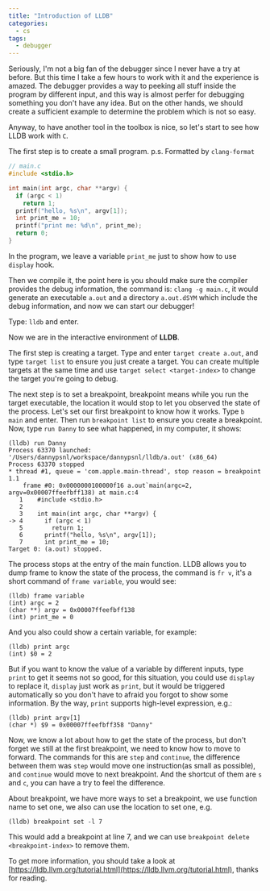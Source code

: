 ```yaml
---
title: "Introduction of LLDB"
categories:
  - cs
tags:
  - debugger
---
```


Seriously, I'm not a big fan of the debugger since I never have a try at before. But this time I take a few hours to work with it and the experience is amazed. The debugger provides a way to peeking all stuff inside the program by different input, and this way is almost perfer for debugging something you don't have any idea. But on the other hands, we should create a sufficient example to determine the problem which is not so easy.

Anyway, to have another tool in the toolbox is nice, so let's start to see how LLDB work with `C`.

The first step is to create a small program. p.s. Formatted by `clang-format`

```c
// main.c
#include <stdio.h>

int main(int argc, char **argv) {
  if (argc < 1)
    return 1;
  printf("hello, %s\n", argv[1]);
  int print_me = 10;
  printf("print me: %d\n", print_me);
  return 0;
}
```

In the program, we leave a variable `print_me` just to show how to use `display` hook.

Then we compile it, the point here is you should make sure the compiler provides the debug information, the command is: `clang -g main.c`, it would generate an executable `a.out` and a directory `a.out.dSYM` which include the debug information, and now we can start our debugger!

Type: `lldb` and enter.

Now we are in the interactive environment of **LLDB**.

The first step is creating a target. Type and enter `target create a.out`, and type `target list` to ensure you just create a target. You can create multiple targets at the same time and use `target select <target-index>` to change the target you're going to debug.

The next step is to set a breakpoint, breakpoint means while you run the target executable, the location it would stop to let you observed the state of the process. Let's set our first breakpoint to know how it works. Type `b main` and enter. Then run `breakpoint list` to ensure you create a breakpoint. Now, type `run Danny` to see what happened, in my computer, it shows:

```
(lldb) run Danny
Process 63370 launched: '/Users/dannypsnl/workspace/dannypsnl/lldb/a.out' (x86_64)
Process 63370 stopped
* thread #1, queue = 'com.apple.main-thread', stop reason = breakpoint 1.1
    frame #0: 0x0000000100000f16 a.out`main(argc=2, argv=0x00007ffeefbff138) at main.c:4
   1    #include <stdio.h>
   2
   3    int main(int argc, char **argv) {
-> 4      if (argc < 1)
   5        return 1;
   6      printf("hello, %s\n", argv[1]);
   7      int print_me = 10;
Target 0: (a.out) stopped.
```

The process stops at the entry of the main function. LLDB allows you to dump frame to know the state of the process, the command is `fr v`, it's a short command of `frame variable`, you would see:

```
(lldb) frame variable
(int) argc = 2
(char **) argv = 0x00007ffeefbff138
(int) print_me = 0
```

And you also could show a certain variable, for example:

```
(lldb) print argc
(int) $0 = 2
```

But if you want to know the value of a variable by different inputs, type `print` to get it seems not so good, for this situation, you could use `display` to replace it, `display` just work as `print`, but it would be triggered automatically so you don't have to afraid you forgot to show some information. By the way, `print` supports high-level expression, e.g.:

```
(lldb) print argv[1]
(char *) $9 = 0x00007ffeefbff358 "Danny"
```

Now, we know a lot about how to get the state of the process, but don't forget we still at the first breakpoint, we need to know how to move to forward. The commands for this are `step` and `continue`, the difference between them was `step` would move one instruction(as small as possible), and `continue` would move to next breakpoint. And the shortcut of them are `s` and `c`, you can have a try to feel the difference.

About breakpoint, we have more ways to set a breakpoint, we use function name to set one, we also can use the location to set one, e.g.

```
(lldb) breakpoint set -l 7
```

This would add a breakpoint at line 7, and we can use `breakpoint delete <breakpoint-index>` to remove them.

To get more information, you should take a look at [https://lldb.llvm.org/tutorial.html](https://lldb.llvm.org/tutorial.html), thanks for reading.
